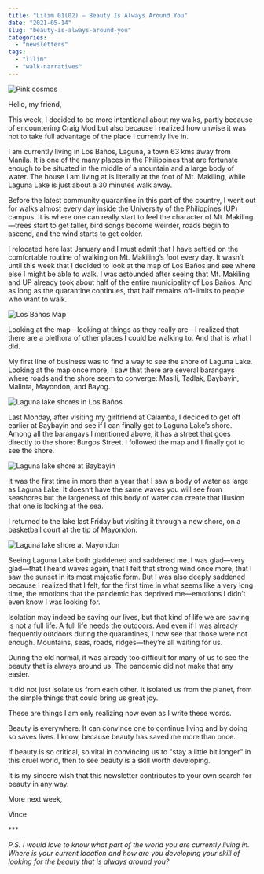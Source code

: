 ```yaml
---
title: "Lilim 01(02) — Beauty Is Always Around You"
date: "2021-05-14"
slug: "beauty-is-always-around-you"
categories:
  - "newsletters"
tags:
  - "lilim"
  - "walk-narratives"
---
```


![Pink cosmos](images/Pink-Cosmos.jpeg)

Hello, my friend,

This week, I decided to be more intentional about my walks, partly because of encountering Craig Mod but also because I realized how unwise it was not to take full advantage of the place I currently live in.

I am currently living in Los Baños, Laguna, a town 63 kms away from Manila. It is one of the many places in the Philippines that are fortunate enough to be situated in the middle of a mountain and a large body of water. The house I am living at is literally at the foot of Mt. Makiling, while Laguna Lake is just about a 30 minutes walk away.

Before the latest community quarantine in this part of the country, I went out for walks almost every day inside the University of the Philippines (UP) campus. It is where one can really start to feel the character of Mt. Makiling—trees start to get taller, bird songs become weirder, roads begin to ascend, and the wind starts to get colder.

I relocated here last January and I must admit that I have settled on the comfortable routine of walking on Mt. Makiling’s foot every day. It wasn’t until this week that I decided to look at the map of Los Baños and see where else I might be able to walk. I was astounded after seeing that Mt. Makiling and UP already took about half of the entire municipality of Los Baños. And as long as the quarantine continues, that half remains off-limits to people who want to walk.

![Los Baños Map](images/Los-Banos-Map.png)

Looking at the map—looking at things as they really are—I realized that there are a plethora of other places I could be walking to. And that is what I did.

My first line of business was to find a way to see the shore of Laguna Lake. Looking at the map once more, I saw that there are several barangays where roads and the shore seem to converge: Masili, Tadlak, Baybayin, Malinta, Mayondon, and Bayog.

![Laguna lake shores in Los Baños](images/Laguna-Lake-shores-in-Los-Banos.png)

Last Monday, after visiting my girlfriend at Calamba, I decided to get off earlier at Baybayin and see if I can finally get to Laguna Lake’s shore. Among all the barangays I mentioned above, it has a street that goes directly to the shore: Burgos Street. I followed the map and I finally got to see the shore.

![Laguna lake shore at Baybayin](images/Laguna-Lake-shore-at-Baybayin.jpeg)

It was the first time in more than a year that I saw a body of water as large as Laguna Lake. It doesn’t have the same waves you will see from seashores but the largeness of this body of water can create that illusion that one is looking at the sea.

I returned to the lake last Friday but visiting it through a new shore, on a basketball court at the tip of Mayondon.

![Laguna lake shore at Mayondon](images/Laguna-Lake-shore-at-Mayondon.jpeg)

Seeing Laguna Lake both gladdened and saddened me. I was glad—very glad—that I heard waves again, that I felt that strong wind once more, that I saw the sunset in its most majestic form. But I was also deeply saddened because I realized that I felt, for the first time in what seems like a very long time, the emotions that the pandemic has deprived me—emotions I didn’t even know I was looking for.

Isolation may indeed be saving our lives, but that kind of life we are saving is not a full life. A full life needs the outdoors. And even if I was already frequently outdoors during the quarantines, I now see that those were not enough. Mountains, seas, roads, ridges—they’re all waiting for us.

During the old normal, it was already too difficult for many of us to see the beauty that is always around us. The pandemic did not make that any easier.

It did not just isolate us from each other. It isolated us from the planet, from the simple things that could bring us great joy.

These are things I am only realizing now even as I write these words.

Beauty is everywhere. It can convince one to continue living and by doing so saves lives. I know, because beauty has saved me more than once.

If beauty is so critical, so vital in convincing us to "stay a little bit longer" in this cruel world, then to see beauty is a skill worth developing.

It is my sincere wish that this newsletter contributes to your own search for beauty in any way.

More next week,

Vince

\*\*\*

_P.S. I would love to know what part of the world you are currently living in. Where is your current location and how are you developing your skill of looking for the beauty that is always around you?_
